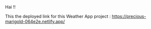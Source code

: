 Hai !!

This the deployed link for this Weather App project : https://precious-marigold-064e2e.netlify.app/

